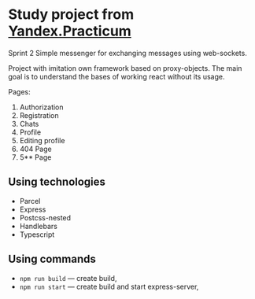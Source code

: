 # Study project from [Yandex.Practicum](https://practicum.com/)
Sprint 2
Simple messenger for exchanging messages using web-sockets.

Project with imitation own framework based on proxy-objects.
The main goal is to understand the bases of working react without its usage.


Pages:
1. Authorization
2. Registration
3. Chats
4. Profile
5. Editing profile
6. 404 Page
7. 5** Page

## Using technologies

- Parcel
- Express
- Postcss-nested
- Handlebars
- Typescript

## Using commands

- `npm run build` — create build,
- `npm run start` — create build and start express-server,